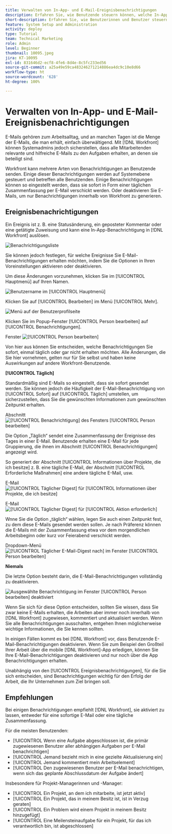```yaml
---
title: Verwalten von In-App- und E-Mail-Ereignisbenachrichtigungen
description: Erfahren Sie, wie Benutzende steuern können, welche In-App- und E-Mail-Benachrichtigungen sie erhalten, damit sie nur relevante, hilfreiche E-Mails zu ihrer Arbeit erhalten.
short-description: Erfahren Sie, wie Benutzerinnen und Benutzer steuern können, welche In-App- und E-Mail-Benachrichtigungen sie erhalten.
feature: System Setup and Administration
activity: deploy
type: Tutorial
team: Technical Marketing
role: Admin
level: Beginner
thumbnail: 10095.jpeg
jira: KT-10095
exl-id: 831646d2-ecf8-4fe6-8d4e-8c5fc233ed56
source-git-commit: a25a49e59ca483246271214886ea4dc9c10e8d66
workflow-type: ht
source-wordcount: '628'
ht-degree: 100%

---
```


# Verwalten von In-App- und E-Mail-Ereignisbenachrichtigungen

E-Mails gehören zum Arbeitsalltag, und an manchen Tagen ist die Menge der E-Mails, die man erhält, einfach überwältigend. Mit [!DNL Workfront] können Systemadmins jedoch sicherstellen, dass alle Mitarbeitenden relevante und hilfreiche E-Mails zu den Aufgaben erhalten, an denen sie beteiligt sind.

Workfront kann mehrere Arten von Benachrichtigungen an Benutzende senden. Einige dieser Benachrichtigungen werden auf Systemebene gesteuert und betreffen alle Benutzenden. Einige Benachrichtigungen können so eingestellt werden, dass sie sofort in Form einer täglichen Zusammenfassung per E-Mail verschickt werden. Oder deaktivieren Sie E-Mails, um nur Benachrichtigungen innerhalb von Workfront zu generieren.

## Ereignisbenachrichtigungen

Ein Ereignis ist z. B. eine Statusänderung, ein geposteter Kommentar oder eine getätigte Zuweisung und kann eine In-App-Benachrichtigung in [!DNL Workfront] auslösen.

![Benachrichtigungsliste](assets/admin-fund-user-notifications-01.png)

Sie können jedoch festlegen, für welche Ereignisse Sie E-Mail-Benachrichtigungen erhalten möchten, indem Sie die Optionen in Ihren Voreinstellungen aktivieren oder deaktivieren.

Um diese Änderungen vorzunehmen, klicken Sie im [!UICONTROL Hauptmenü] auf Ihren Namen.

![Benutzername im [!UICONTROL Hauptmenü]](assets/admin-fund-user-notifications-02.png)

Klicken Sie auf [!UICONTROL Bearbeiten] im Menü [!UICONTROL Mehr].

![Menü auf der Benutzerprofilseite](assets/admin-fund-user-notifications-03.png)

Klicken Sie im Popup-Fenster [!UICONTROL Person bearbeiten] auf [!UICONTROL Benachrichtigungen].

Fenster ![[!UICONTROL Person bearbeiten]](assets/admin-fund-user-notifications-04.png)

Von hier aus können Sie entscheiden, welche Benachrichtigungen Sie sofort, einmal täglich oder gar nicht erhalten möchten. Alle Änderungen, die Sie hier vornehmen, gelten nur für Sie selbst und haben keine Auswirkungen auf andere Workfront-Benutzende.

**[!UICONTROL Täglich]**

Standardmäßig sind E-Mails so eingestellt, dass sie sofort gesendet werden. Sie können jedoch die Häufigkeit der E-Mail-Benachrichtigung von [!UICONTROL Sofort] auf [!UICONTROL Täglich] umstellen, um sicherzustellen, dass Sie die gewünschten Informationen zum gewünschten Zeitpunkt erhalten.

Abschnitt ![[!UICONTROL Benachrichtigung] des Fensters [!UICONTROL Person bearbeiten]](assets/admin-fund-user-notifications-05.png)

Die Option „Täglich“ sendet eine Zusammenfassung der Ereignisse des Tages in einer E-Mail. Benutzende erhalten eine E-Mail für jede Gruppierung, die ihnen im Abschnitt [!UICONTROL Benachrichtigungen] angezeigt wird.

So generiert der Abschnitt [!UICONTROL Informationen über Projekte, die ich besitze] z. B. eine tägliche E-Mail, der Abschnitt [!UICONTROL Erforderliche Maßnahmen] eine andere tägliche E-Mail, usw.

E-Mail ![[!UICONTROL Täglicher Digest] für [!UICONTROL Informationen über Projekte, die ich besitze]](assets/admin-fund-user-notifications-06.png)

E-Mail ![[!UICONTROL Täglicher Digest] für [!UICONTROL Aktion erforderlich]](assets/admin-fund-user-notifications-07.png)

Wnne Sie die Option „täglich“ wählen, legen Sie auch einen Zeitpunkt fest, zu dem diese E-Mails gesendet werden sollen. Je nach Präferenz können die E-Mails mit der Zusammenfassung etwa vor dem morgendlichen Arbeitsbeginn oder kurz vor Feierabend verschickt werden.

Dropdown-Menü ![[!UICONTROL Täglicher E-Mail-Digest nach] im Fenster [!UICONTROL Person bearbeiten]](assets/admin-fund-user-notifications-08.png)

**Niemals**

Die letzte Option besteht darin, die E-Mail-Benachrichtigungen vollständig zu deaktivieren.

![Ausgewählte Benachrichtigung im Fenster [!UICONTROL Person bearbeiten] deaktiviert](assets/admin-fund-user-notifications-09.png)

Wenn Sie sich für diese Option entscheiden, sollten Sie wissen, dass Sie zwar keine E-Mails erhalten, die Arbeiten aber immer noch innerhalb von [!DNL Workfront] zugewiesen, kommentiert und aktualisiert werden. Wenn Sie alle Benachrichtigungen ausschalten, entgehen Ihnen möglicherweise wichtige Informationen, die Sie kennen sollten.

In einigen Fällen kommt es bei [!DNL Workfront] vor, dass Benutzende E-Mail-Benachrichtigungen deaktivieren. Wenn Sie zum Beispiel den Großteil Ihrer Arbeit über die mobile [!DNL Workfront]-App erledigen, können Sie Ihre E-Mail-Benachrichtigungen deaktivieren und nur noch über die App Benachrichtigungen erhalten.

Unabhängig von den [!UICONTROL Ereignisbenachrichtigungen], für die Sie sich entscheiden, sind Benachrichtigungen wichtig für den Erfolg der Arbeit, die Ihr Unternehmen zum Ziel bringen soll.


## Empfehlungen

Bei einigen Benachrichtigungen empfiehlt [!DNL Workfront], sie aktiviert zu lassen, entweder für eine sofortige E-Mail oder eine tägliche Zusammenfassung.

Für die meisten Benutzenden:

* [!UICONTROL Wenn eine Aufgabe abgeschlossen ist, die primär zugewiesenen Benutzer aller abhängigen Aufgaben per E-Mail benachrichtigen]
* [!UICONTROL Jemand bezieht mich in eine gezielte Aktualisierung ein]
* [!UICONTROL Jemand kommentiert mein Arbeitselement]
* [!UICONTROL Den zugewiesenen Benutzer per E-Mail benachrichtigen, wenn sich das geplante Abschlussdatum der Aufgabe ändert]


Insbesondere für Projekt-Managerinnen und -Manager:

* [!UICONTROL Ein Projekt, an dem ich mitarbeite, ist jetzt aktiv]
* [!UICONTROL Ein Projekt, das in meinem Besitz ist, ist in Verzug geraten]
* [!UICONTROL Ein Problem wird einem Projekt in meinem Besitz hinzugefügt]
* [!UICONTROL Eine Meilensteinaufgabe für ein Projekt, für das ich verantwortlich bin, ist abgeschlossen]


<!---
learn more URLs
Email notifications
guide: manage your notifications
--->
